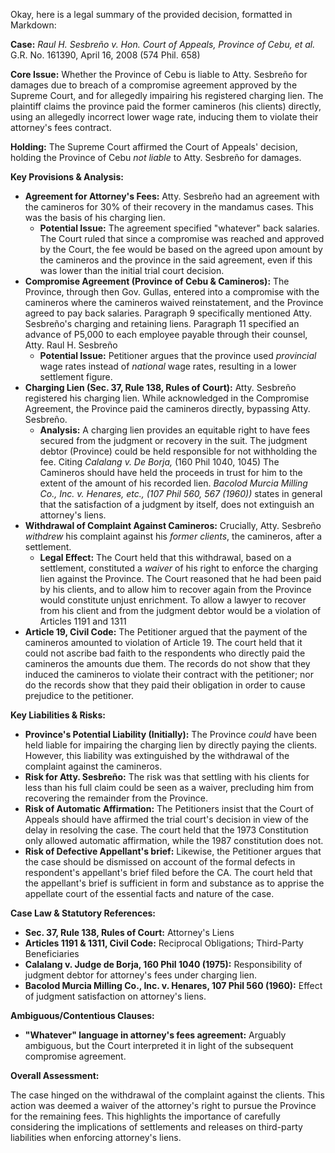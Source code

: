 Okay, here is a legal summary of the provided decision, formatted in Markdown:

**Case:** *Raul H. Sesbreño v. Hon. Court of Appeals, Province of Cebu, et al.* G.R. No. 161390, April 16, 2008 (574 Phil. 658)

**Core Issue:** Whether the Province of Cebu is liable to Atty. Sesbreño for damages due to breach of a compromise agreement approved by the Supreme Court, and for allegedly impairing his registered charging lien. The plaintiff claims the province paid the former camineros (his clients) directly, using an allegedly incorrect lower wage rate, inducing them to violate their attorney's fees contract.

**Holding:** The Supreme Court affirmed the Court of Appeals' decision, holding the Province of Cebu *not liable* to Atty. Sesbreño for damages.

**Key Provisions & Analysis:**

*   **Agreement for Attorney's Fees:** Atty. Sesbreño had an agreement with the camineros for 30% of their recovery in the mandamus cases. This was the basis of his charging lien.
    *   **Potential Issue:** The agreement specified "whatever" back salaries. The Court ruled that since a compromise was reached and approved by the Court, the fee would be based on the agreed upon amount by the camineros and the province in the said agreement, even if this was lower than the initial trial court decision.
*   **Compromise Agreement (Province of Cebu & Camineros):** The Province, through then Gov. Gullas, entered into a compromise with the camineros where the camineros waived reinstatement, and the Province agreed to pay back salaries. Paragraph 9 specifically mentioned Atty. Sesbreño's charging and retaining liens. Paragraph 11 specified an advance of P5,000 to each employee payable through their counsel, Atty. Raul H. Sesbreño
    *   **Potential Issue:** Petitioner argues that the province used *provincial* wage rates instead of *national* wage rates, resulting in a lower settlement figure.
*   **Charging Lien (Sec. 37, Rule 138, Rules of Court):** Atty. Sesbreño registered his charging lien. While acknowledged in the Compromise Agreement, the Province paid the camineros directly, bypassing Atty. Sesbreño.
    *   **Analysis:** A charging lien provides an equitable right to have fees secured from the judgment or recovery in the suit. The judgment debtor (Province) could be held responsible for not withholding the fee. Citing *Calalang v. De Borja,* (160 Phil 1040, 1045) The Camineros should have held the proceeds in trust for him to the extent of the amount of his recorded lien. *Bacolod Murcia Milling Co., Inc. v. Henares, etc., (107 Phil 560, 567 (1960))* states in general that the satisfaction of a judgment by itself, does not extinguish an attorney's liens.
*   **Withdrawal of Complaint Against Camineros:** Crucially, Atty. Sesbreño *withdrew* his complaint against his *former clients*, the camineros, after a settlement.
    *   **Legal Effect:** The Court held that this withdrawal, based on a settlement, constituted a *waiver* of his right to enforce the charging lien against the Province. The Court reasoned that he had been paid by his clients, and to allow him to recover again from the Province would constitute unjust enrichment. To allow a lawyer to recover from his client and from the judgment debtor would be a violation of Articles 1191 and 1311
*   **Article 19, Civil Code:** The Petitioner argued that the payment of the camineros amounted to violation of Article 19. The court held that it could not ascribe bad faith to the respondents who directly paid the camineros the amounts due them. The records do not show that they induced the camineros to violate their contract with the petitioner; nor do the records show that they paid their obligation in order to cause prejudice to the petitioner.

**Key Liabilities & Risks:**

*   **Province's Potential Liability (Initially):** The Province *could* have been held liable for impairing the charging lien by directly paying the clients. However, this liability was extinguished by the withdrawal of the complaint against the camineros.
*   **Risk for Atty. Sesbreño:** The risk was that settling with his clients for less than his full claim could be seen as a waiver, precluding him from recovering the remainder from the Province.
*   **Risk of Automatic Affirmation:** The Petitioners insist that the Court of Appeals should have affirmed the trial court's decision in view of the delay in resolving the case. The court held that the 1973 Constitution only allowed automatic affirmation, while the 1987 constitution does not.
*   **Risk of Defective Appellant's brief:** Likewise, the Petitioner argues that the case should be dismissed on account of the formal defects in respondent's appellant's brief filed before the CA. The court held that the appellant's brief is sufficient in form and substance as to apprise the appellate court of the essential facts and nature of the case.

**Case Law & Statutory References:**

*   **Sec. 37, Rule 138, Rules of Court:** Attorney's Liens
*   **Articles 1191 & 1311, Civil Code:** Reciprocal Obligations; Third-Party Beneficiaries
*   **Calalang v. Judge de Borja, 160 Phil 1040 (1975):** Responsibility of judgment debtor for attorney's fees under charging lien.
*   **Bacolod Murcia Milling Co., Inc. v. Henares, 107 Phil 560 (1960):** Effect of judgment satisfaction on attorney's liens.

**Ambiguous/Contentious Clauses:**

*   **"Whatever" language in attorney's fees agreement:** Arguably ambiguous, but the Court interpreted it in light of the subsequent compromise agreement.

**Overall Assessment:**

The case hinged on the withdrawal of the complaint against the clients. This action was deemed a waiver of the attorney's right to pursue the Province for the remaining fees. This highlights the importance of carefully considering the implications of settlements and releases on third-party liabilities when enforcing attorney's liens.
